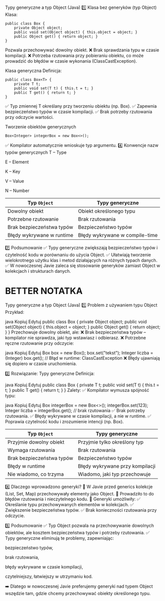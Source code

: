  Typy generyczne a typ Object (Java)
1️⃣ Klasa bez generyków (typ Object)
Klasa:
```
public class Box {
    private Object object;
    public void set(Object object) { this.object = object; }
    public Object get() { return object; }
}
```

Pozwala przechowywać dowolny obiekt.
❌ Brak sprawdzania typu w czasie kompilacji.
❌ Potrzeba rzutowania przy pobieraniu obiektu, co może prowadzić do błędów w czasie wykonania (ClassCastException).

 Klasa generyczna
Definicja:

```
public class Box<T> {
    private T t;
    public void set(T t) { this.t = t; }
    public T get() { return t; }
}
```
✅ Typ zmiennej T określany przy tworzeniu obiektu (np. Box<Integer>).
✅ Zapewnia bezpieczeństwo typów w czasie kompilacji.
✅ Brak potrzeby rzutowania przy odczycie wartości.

Tworzenie obiektów generycznych
```
Box<Integer> integerBox = new Box<>();
```
✅ Kompilator automatycznie wnioskuje typ argumentu.
4️⃣ Konwencje nazw typów generycznych
T – Type

E – Element

K – Key

V – Value

N – Number


| Typ `Object`              | Typy generyczne                |
| ------------------------- | ------------------------------ |
| Dowolny obiekt            | Obiekt określonego typu        |
| Potrzebne rzutowanie      | Brak rzutowania                |
| Brak bezpieczeństwa typów | Bezpieczeństwo typów           |
| Błędy wykrywane w runtime | Błędy wykrywane w compile-time |

7️⃣ Podsumowanie
✅ Typy generyczne zwiększają bezpieczeństwo typów i czytelność kodu w porównaniu do użycia Object.
✅ Ułatwiają tworzenie wielokrotnego użytku klas i metod działających na różnych typach danych.
✅ W nowoczesnej Javie zaleca się stosowanie generyków zamiast Object w kolekcjach i strukturach danych.


# BETTER NOTATKA
 Typy generyczne a typ Object (Java)
1️⃣ Problem z używaniem typu Object
Przykład:

java
Kopiuj
Edytuj
public class Box {
    private Object object;
    public void set(Object object) { this.object = object; }
    public Object get() { return object; }
}
Przechowuje dowolny obiekt, ale:
❌ Brak bezpieczeństwa typów – kompilator nie sprawdza, jaki typ wstawiasz i odbierasz.
❌ Potrzebne ręczne rzutowanie przy odczycie:

java
Kopiuj
Edytuj
Box box = new Box();
box.set("tekst");
Integer liczba = (Integer) box.get(); // Błąd w runtime: ClassCastException
❌ Błędy ujawniają się dopiero w czasie uruchomienia.

2️⃣ Rozwiązanie: Typy generyczne
Definicja:

java
Kopiuj
Edytuj
public class Box<T> {
    private T t;
    public void set(T t) { this.t = t; }
    public T get() { return t; }
}
Zalety:
✅ Kompilator wymusza spójność typu:

java
Kopiuj
Edytuj
Box<Integer> integerBox = new Box<>();
integerBox.set(123);
Integer liczba = integerBox.get(); // brak rzutowania
✅ Brak potrzeby rzutowania.
✅ Błędy wykrywane w czasie kompilacji, a nie w runtime.
✅ Poprawia czytelność kodu i zrozumienie intencji (np. Box<Integer>).

| Typ `Object`              | Typy generyczne                 |
| ------------------------- | ------------------------------- |
| Przyjmie dowolny obiekt   | Przyjmie tylko określony typ    |
| Wymaga rzutowania         | Brak rzutowania                 |
| Brak bezpieczeństwa typów | Bezpieczeństwo typów            |
| Błędy w runtime           | Błędy wykrywane przy kompilacji |
| Nie wiadomo, co trzyma    | Wiadomo, jaki typ przechowuje   |


4️⃣ Dlaczego wprowadzono generyki?
🔹 W Javie przed generics kolekcje (List, Set, Map) przechowywały elementy jako Object.
🔹 Prowadziło to do błędów rzutowania i nieczytelnego kodu.
🔹 Generyki umożliwiły:
✅ Określanie typu przechowywanych elementów w kolekcjach.
✅ Zwiększenie bezpieczeństwa typów.
✅ Brak konieczności rzutowania przy odczycie.

5️⃣ Podsumowanie
✅ Typ Object pozwala na przechowywanie dowolnych obiektów, ale kosztem bezpieczeństwa typów i potrzeby rzutowania.
✅ Typy generyczne eliminują te problemy, zapewniając:

bezpieczeństwo typów,

brak rzutowania,

błędy wykrywane w czasie kompilacji,

czytelniejszy, łatwiejszy w utrzymaniu kod.

➡️ Dlatego w nowoczesnej Javie preferujemy generyki nad typem Object wszędzie tam, gdzie chcemy przechowywać obiekty określonego typu.


